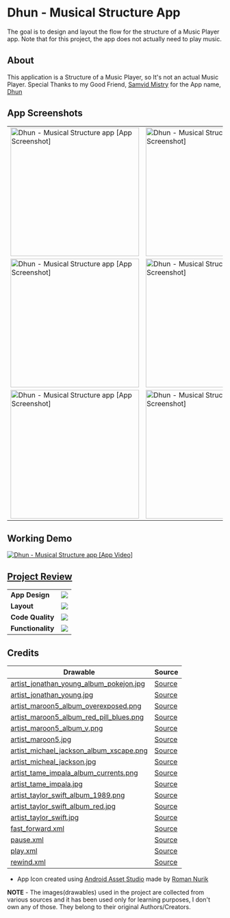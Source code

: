 # Dhun - Musical Structure App

The goal is to design and layout the flow for the structure of a Music Player app. Note that for this project, the app does not actually need to play music.

## About
This application is a Structure of a Music Player, so It's not an actual Music Player. Special Thanks to my Good Friend, [Samvid Mistry](https://github.com/samvidmistry) for the App name, [Dhun](https://en.wikipedia.org/wiki/Dhun)

## App Screenshots
<table>
	<tr>
		<td>
			<img width="300" src="https://i.imgur.com/gzMnwP9.png" alt="Dhun - Musical Structure app [App Screenshot]" />
		</td>
		<td>
			<img width="300" src="https://i.imgur.com/Fi6u8og.png" alt="Dhun - Musical Structure app [App Screenshot]" />
		</td>
		<td>
			<img width="300" src="https://i.imgur.com/JUKPeju.png" alt="Dhun - Musical Structure app [App Screenshot]" />
		</td>
	</tr>
	<tr>
		<td>
			<img width="300" src="https://i.imgur.com/lXzBUIW.png" alt="Dhun - Musical Structure app [App Screenshot]" />
		</td>
		<td>
			<img width="300" src="https://i.imgur.com/3omkfI5.png" alt="Dhun - Musical Structure app [App Screenshot]" />
		</td>
		<td>
			<img width="300" src="https://i.imgur.com/oem7BJw.png" alt="Dhun - Musical Structure app [App Screenshot]" />
		</td>
	</tr>
	<tr>
		<td>
			<img width="300" src="https://i.imgur.com/9PYFZwW.png" alt="Dhun - Musical Structure app [App Screenshot]" />
		</td>
		<td>
			<img width="300" src="https://i.imgur.com/iN13mj8.png" alt="Dhun - Musical Structure app [App Screenshot]" />
		</td>
		<td>
			<img width="300" src="https://i.imgur.com/9Y6sHW8.png" alt="Dhun - Musical Structure app [App Screenshot]" />
		</td>
	</tr>
</table>

## Working Demo
<a href="https://youtu.be/IvSMa0Lu3W0" target="_blank">
	<img src="https://i.imgur.com/hujwoim.png" alt="Dhun - Musical Structure app [App Video]" />
</a>

## [Project Review](https://review.udacity.com/#!/reviews/1358710/shared)
<table border="0">
	<tr>
		<td><b>App Design</b></td>
		<td><img src="https://raw.githubusercontent.com/piedcipher/Udacity-Google-India-Challenge-Scholarship-Projects-Phase-2/master/Dhun/Project-Review/1_AppDesign.png" /></td>
	</tr>
	<tr>
		<td><b>Layout</b></td>
		<td><img src="https://raw.githubusercontent.com/piedcipher/Udacity-Google-India-Challenge-Scholarship-Projects-Phase-2/master/Dhun/Project-Review/2_Layout.png" /></td>
	</tr>
	<tr>
		<td><b>Code Quality</b></td>
		<td><img src="https://raw.githubusercontent.com/piedcipher/Udacity-Google-India-Challenge-Scholarship-Projects-Phase-2/master/Dhun/Project-Review/3_CodeQuality.png" /></td>
	</tr>
	<tr>
		<td><b>Functionality</b></td>
		<td><img src="https://raw.githubusercontent.com/piedcipher/Udacity-Google-India-Challenge-Scholarship-Projects-Phase-2/master/Dhun/Project-Review/4_Functionality.png" /></td>
	</tr>
</table>

## Credits
| Drawable | Source |
| --- | --- |
| [artist_jonathan_young_album_pokejon.jpg](https://github.com/piedcipher/Udacity-Google-India-Challenge-Scholarship-Projects-Phase-2/blob/master/Dhun/app/src/main/res/) |  [Source](https://cdn.shopify.com/s/files/1/0284/5558/products/Pokejon_large.jpg?v=1525455473)|
| [artist_jonathan_young.jpg](https://github.com/piedcipher/Udacity-Google-India-Challenge-Scholarship-Projects-Phase-2/blob/master/Dhun/app/src/main/res/) |  [Source](https://pbs.twimg.com/profile_images/988845957675544576/tZXyGzgI_400x400.jpg)|
| [artist_maroon5_album_overexposed.png](https://github.com/piedcipher/Udacity-Google-India-Challenge-Scholarship-Projects-Phase-2/blob/master/Dhun/app/src/main/res/) |  [Source](https://upload.wikimedia.org/wikipedia/en/7/77/Maroon_5_-_Overexposed.png)|
| [artist_maroon5_album_red_pill_blues.png](https://github.com/piedcipher/Udacity-Google-India-Challenge-Scholarship-Projects-Phase-2/blob/master/Dhun/app/src/main/res/) |  [Source](https://upload.wikimedia.org/wikipedia/en/4/49/Red_Pill_Blues_cover.png)|
| [artist_maroon5_album_v.png](https://github.com/piedcipher/Udacity-Google-India-Challenge-Scholarship-Projects-Phase-2/blob/master/Dhun/app/src/main/res/) |  [Source](https://upload.wikimedia.org/wikipedia/en/5/53/Maroon_5_-_V_%28Official_Album_Cover%29.png)|
| [artist_maroon5.jpg](https://github.com/piedcipher/Udacity-Google-India-Challenge-Scholarship-Projects-Phase-2/blob/master/Dhun/app/src/main/res/) |  [Source](https://pbs.twimg.com/profile_images/953357885509058560/kVg79xwb_400x400.jpg)|
| [artist_michael_jackson_album_xscape.png](https://github.com/piedcipher/Udacity-Google-India-Challenge-Scholarship-Projects-Phase-2/blob/master/Dhun/app/src/main/res/) |  [Source](https://upload.wikimedia.org/wikipedia/en/9/91/Xscape.png)|
| [artist_micheal_jackson.jpg](https://github.com/piedcipher/Udacity-Google-India-Challenge-Scholarship-Projects-Phase-2/blob/master/Dhun/app/src/main/res/) |  [Source](http://i.perezhilton.com/wp-content/uploads/2011/01/mj-wenn__opt11__opt11__opt11__opt__oPt.jpg)|
| [artist_tame_impala_album_currents.png](https://github.com/piedcipher/Udacity-Google-India-Challenge-Scholarship-Projects-Phase-2/blob/master/Dhun/app/src/main/res/) |  [Source](https://upload.wikimedia.org/wikipedia/en/9/9b/Tame_Impala_-_Currents.png)|
| [artist_tame_impala.jpg](https://github.com/piedcipher/Udacity-Google-India-Challenge-Scholarship-Projects-Phase-2/blob/master/Dhun/app/src/main/res/) |  [Source](https://pbs.twimg.com/profile_images/933079052151275521/qGCBobFd_400x400.jpg)|
| [artist_taylor_swift_album_1989.png](https://github.com/piedcipher/Udacity-Google-India-Challenge-Scholarship-Projects-Phase-2/blob/master/Dhun/app/src/main/res/) |  [Source](https://upload.wikimedia.org/wikipedia/en/f/f6/Taylor_Swift_-_1989.png)|
| [artist_taylor_swift_album_red.jpg](https://github.com/piedcipher/Udacity-Google-India-Challenge-Scholarship-Projects-Phase-2/blob/master/Dhun/app/src/main/res/) |  [Source](https://vignette.wikia.nocookie.net/taylor-swift/images/e/e2/Taylor_Swift_Red_Album_Art_Cover.jpg/revision/latest/scale-to-width-down/350?cb=20160423134322)|
| [artist_taylor_swift.jpg](https://github.com/piedcipher/Udacity-Google-India-Challenge-Scholarship-Projects-Phase-2/blob/master/Dhun/app/src/main/res/) |  [Source](https://pbs.twimg.com/profile_images/900399601282424832/sNDnYYZe_400x400.jpg)|
| [fast_forward.xml](https://github.com/piedcipher/Udacity-Google-India-Challenge-Scholarship-Projects-Phase-2/blob/master/Dhun/app/src/main/res/drawable/fast_forward.xml) |  [Source](https://materialdesignicons.com/icon/fast-forward)|
| [pause.xml](https://github.com/piedcipher/Udacity-Google-India-Challenge-Scholarship-Projects-Phase-2/blob/master/Dhun/app/src/main/res/drawable/pause.xml) |  [Source](https://materialdesignicons.com/icon/pause)|
| [play.xml](https://github.com/piedcipher/Udacity-Google-India-Challenge-Scholarship-Projects-Phase-2/blob/master/Dhun/app/src/main/res/drawable/play.xml) |  [Source](https://materialdesignicons.com/icon/play)|
| [rewind.xml](https://github.com/piedcipher/Udacity-Google-India-Challenge-Scholarship-Projects-Phase-2/blob/master/Dhun/app/src/main/res/drawable/rewind.xml) |  [Source](https://materialdesignicons.com/icon/rewind)|

* App Icon created using [Android Asset Studio](https://romannurik.github.io/AndroidAssetStudio/icons-launcher.html) made by [Roman Nurik](https://github.com/romannurik)

**NOTE** - The images(drawables) used in the project are collected from various sources and it has been used only for learning purposes, I don't own any of those. They belong to their original Authors/Creators.